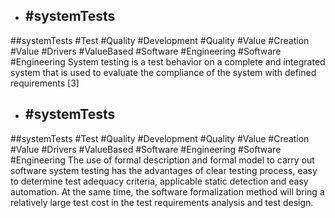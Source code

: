 - ## #systemTests
##systemTests #Test #Quality #Development #Quality #Value #Creation #Value #Drivers #ValueBased #Software #Engineering #Software #Engineering 
System testing is a test  behavior on a complete and integrated system that is used to  evaluate the compliance of the system with defined  requirements [3]

- ## #systemTests
##systemTests #Test #Quality #Development #Quality #Value #Creation #Value #Drivers #ValueBased #Software #Engineering #Software #Engineering 
The use of formal description and formal model to carry  out software system testing has the advantages of clear  testing process, easy to determine test adequacy criteria,  applicable static detection and easy automation. At the same  time, the software formalization method will bring a  relatively large test cost in the test requirements analysis and  test design.


